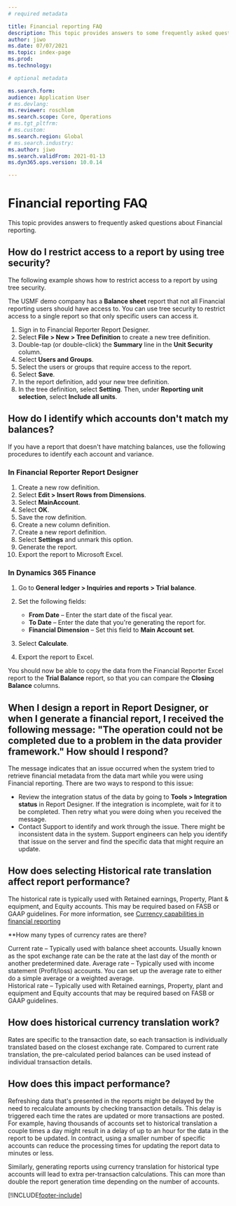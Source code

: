 ```yaml
---
# required metadata

title: Financial reporting FAQ
description: This topic provides answers to some frequently asked questions about Financial reporting.
author: jiwo
ms.date: 07/07/2021
ms.topic: index-page
ms.prod: 
ms.technology: 

# optional metadata

ms.search.form: 
audience: Application User
# ms.devlang: 
ms.reviewer: roschlom
ms.search.scope: Core, Operations
# ms.tgt_pltfrm: 
# ms.custom: 
ms.search.region: Global 
# ms.search.industry: 
ms.author: jiwo
ms.search.validFrom: 2021-01-13
ms.dyn365.ops.version: 10.0.14

---
```


# Financial reporting FAQ

This topic provides answers to frequently asked questions about Financial reporting.

## How do I restrict access to a report by using tree security?

The following example shows how to restrict access to a report by using tree security.

The USMF demo company has a **Balance sheet** report that not all Financial reporting users should have access to. You can use tree security to restrict access to a single report so that only specific users can access it.

1. Sign in to Financial Reporter Report Designer.
2. Select **File \> New \> Tree Definition** to create a new tree definition.
3. Double-tap (or double-click) the **Summary** line in the **Unit Security** column.
4. Select **Users and Groups**.
5. Select the users or groups that require access to the report.
6. Select **Save**.
7. In the report definition, add your new tree definition.
8. In the tree definition, select **Setting**. Then, under **Reporting unit selection**, select **Include all units**.

## How do I identify which accounts don't match my balances?

If you have a report that doesn't have matching balances, use the following procedures to identify each account and variance.

### In Financial Reporter Report Designer

1. Create a new row definition.
2. Select **Edit \> Insert Rows from Dimensions**.
3. Select **MainAccount**.
4. Select **OK**.
5. Save the row definition.
6. Create a new column definition.
7. Create a new report definition.
8. Select **Settings** and unmark this option.
9. Generate the report. 
10. Export the report to Microsoft Excel.

### In Dynamics 365 Finance

1. Go to **General ledger \> Inquiries and reports \> Trial balance**.
2. Set the following fields:

    - **From Date** – Enter the start date of the fiscal year.
    - **To Date** – Enter the date that you're generating the report for.
    - **Financial Dimension** – Set this field to **Main Account set**.

3. Select **Calculate**.
4. Export the report to Excel.

You should now be able to copy the data from the Financial Reporter Excel report to the **Trial Balance** report, so that you can compare the **Closing Balance** columns.

## When I design a report in Report Designer, or when I generate a financial report, I received the following message: "The operation could not be completed due to a problem in the data provider framework." How should I respond?

The message indicates that an issue occurred when the system tried to retrieve financial metadata from the data mart while you were using Financial reporting. There are two ways to respond to this issue:

- Review the integration status of the data by going to **Tools \> Integration status** in Report Designer. If the integration is incomplete, wait for it to be completed. Then retry what you were doing when you received the message.
- Contact Support to identify and work through the issue. There might be inconsistent data in the system. Support engineers can help you identify that issue on the server and find the specific data that might require an update.

## How does selecting Historical rate translation affect report performance?

The historical rate is typically used with Retained earnings, Property, Plant & equipment, and Equity accounts. This may be required based on FASB or GAAP guidelines.
For more information, see [Currency capabilities in financial reporting](financial-reporting-currency-capability.md)

**How many types of currency rates are there?

Current rate – Typically used with balance sheet accounts. Usually known as the spot exchange rate can be the rate at the last day of the month or another predetermined date. 
Average rate – Typically used with income statement (Profit/loss) accounts. You can set up the average rate to either do a simple average or a weighted average.  
Historical rate – Typically used with Retained earnings, Property, plant and equipment and Equity accounts that may be required based on FASB or GAAP guidelines.

## How does historical currency translation work?

Rates are specific to the transaction date, so each transaction is individually translated based on the closest exchange rate. Compared to current rate translation, the pre-calculated period balances can be used instead of individual transaction details.

## How does this impact performance?

Refreshing data that's presented in the reports might be delayed by the need to recalculate amounts by checking transaction details. This delay is triggered each time the rates are updated or more transactions are posted. For example, having thousands of accounts set to historical translation a couple times a day might result in a delay of up to an hour for the data in the report to be updated. In contract, using a smaller number of specific accounts can reduce the processing times for updating the report data to minutes or less.

Similarly, generating reports using currency translation for historical type accounts will lead to extra per-transaction calculations. This can more than double the report generation time depending on the number of accounts.



[!INCLUDE[footer-include](../../includes/footer-banner.md)]
